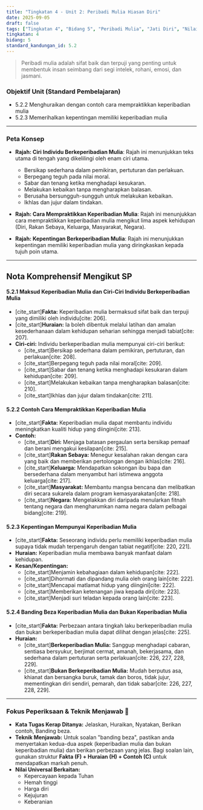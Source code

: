 ```yaml
---
title: "Tingkatan 4 - Unit 2: Peribadi Mulia Hiasan Diri"
date: 2025-09-05
draft: false
tags: ["Tingkatan 4", "Bidang 5", "Peribadi Mulia", "Jati Diri", "Nilai Moral"]
tingkatan: 4
bidang: 5
standard_kandungan_id: 5.2
---
```

> Peribadi mulia adalah sifat baik dan terpuji yang penting untuk membentuk insan seimbang dari segi intelek, rohani, emosi, dan jasmani.

### Objektif Unit (Standard Pembelajaran)
- 5.2.2 Menghuraikan dengan contoh cara mempraktikkan keperibadian mulia
- 5.2.3 Memerihalkan kepentingan memiliki keperibadian mulia

---
### Peta Konsep
- **Rajah: Ciri Individu Berkeperibadian Mulia**: Rajah ini menunjukkan teks utama di tengah yang dikelilingi oleh enam ciri utama.
  - Bersikap sederhana dalam pemikiran, pertuturan dan perlakuan.
  - Berpegang teguh pada nilai moral.
  - Sabar dan tenang ketika menghadapi kesukaran.
  - Melakukan kebaikan tanpa mengharapkan balasan.
  - Berusaha bersungguh-sungguh untuk melakukan kebaikan.
  - Ikhlas dan jujur dalam tindakan.

- **Rajah: Cara Mempraktikkan Keperibadian Mulia**: Rajah ini menunjukkan cara mempraktikkan keperibadian mulia mengikut lima aspek kehidupan (Diri, Rakan Sebaya, Keluarga, Masyarakat, Negara).
- **Rajah: Kepentingan Berkeperibadian Mulia**: Rajah ini menunjukkan kepentingan memiliki keperibadian mulia yang diringkaskan kepada tujuh poin utama.

---
## Nota Komprehensif Mengikut SP

#### 5.2.1 Maksud Keperibadian Mulia dan Ciri-Ciri Individu Berkeperibadian Mulia
- [cite_start]**Fakta:** Keperibadian mulia bermaksud sifat baik dan terpuji yang dimiliki oleh individu[cite: 206].
- [cite_start]**Huraian:** Ia boleh dibentuk melalui latihan dan amalan kesederhanaan dalam kehidupan seharian sehingga menjadi tabiat[cite: 207].
- **Ciri-ciri:** Individu berkeperibadian mulia mempunyai ciri-ciri berikut:
  - [cite_start]Bersikap sederhana dalam pemikiran, pertuturan, dan perlakuan[cite: 208].
  - [cite_start]Berpegang teguh pada nilai moral[cite: 209].
  - [cite_start]Sabar dan tenang ketika menghadapi kesukaran dalam kehidupan[cite: 209].
  - [cite_start]Melakukan kebaikan tanpa mengharapkan balasan[cite: 210].
  - [cite_start]Ikhlas dan jujur dalam tindakan[cite: 211].

#### 5.2.2 Contoh Cara Mempraktikkan Keperibadian Mulia
- [cite_start]**Fakta:** Keperibadian mulia dapat membantu individu meningkatkan kualiti hidup yang diingini[cite: 213].
- **Contoh:**
  - [cite_start]**Diri:** Menjaga batasan pergaulan serta bersikap pemaaf dan berani mengakui kesilapan[cite: 215].
  - [cite_start]**Rakan Sebaya:** Menegur kesalahan rakan dengan cara yang baik dan memberikan pertolongan dengan ikhlas[cite: 216].
  - [cite_start]**Keluarga:** Mendapatkan sokongan ibu bapa dan bersederhana dalam menyambut hari istimewa anggota keluarga[cite: 217].
  - [cite_start]**Masyarakat:** Membantu mangsa bencana dan melibatkan diri secara sukarela dalam program kemasyarakatan[cite: 218].
  - [cite_start]**Negara:** Mengelakkan diri daripada menularkan fitnah tentang negara dan mengharumkan nama negara dalam pelbagai bidang[cite: 219].

#### 5.2.3 Kepentingan Mempunyai Keperibadian Mulia
- [cite_start]**Fakta:** Seseorang individu perlu memiliki keperibadian mulia supaya tidak mudah terpengaruh dengan tabiat negatif[cite: 220, 221].
- **Huraian:** Keperibadian mulia membawa banyak manfaat dalam kehidupan.
- **Kesan/Kepentingan:**
  - [cite_start]Menjamin kebahagiaan dalam kehidupan[cite: 222].
  - [cite_start]Dihormati dan dipandang mulia oleh orang lain[cite: 222].
  - [cite_start]Mencapai matlamat hidup yang diingini[cite: 222].
  - [cite_start]Memberikan ketenangan jiwa kepada diri[cite: 223].
  - [cite_start]Menjadi suri teladan kepada orang lain[cite: 223].

#### 5.2.4 Banding Beza Keperibadian Mulia dan Bukan Keperibadian Mulia
- [cite_start]**Fakta:** Perbezaan antara tingkah laku berkeperibadian mulia dan bukan berkeperibadian mulia dapat dilihat dengan jelas[cite: 225].
- **Huraian:**
  - [cite_start]**Berkeperibadian Mulia:** Sanggup menghadapi cabaran, sentiasa bersyukur, berjimat cermat, amanah, bekerjasama, dan sederhana dalam pertuturan serta perlakuan[cite: 226, 227, 228, 229].
  - [cite_start]**Bukan Berkeperibadian Mulia:** Mudah berputus asa, khianat dan bersangka buruk, tamak dan boros, tidak jujur, mementingkan diri sendiri, pemarah, dan tidak sabar[cite: 226, 227, 228, 229].

---
### Fokus Peperiksaan & Teknik Menjawab 📝
- **Kata Tugas Kerap Ditanya:** Jelaskan, Huraikan, Nyatakan, Berikan contoh, Banding beza.
- **Teknik Menjawab:** Untuk soalan "banding beza", pastikan anda menyertakan kedua-dua aspek (keperibadian mulia dan bukan keperibadian mulia) dan berikan perbezaan yang jelas. Bagi soalan lain, gunakan struktur **Fakta (F) + Huraian (H) + Contoh (C)** untuk mendapatkan markah penuh.
- **Nilai Universal Berkaitan:**
  - Kepercayaan kepada Tuhan
  - Hemah tinggi
  - Harga diri
  - Kejujuran
  - Keberanian